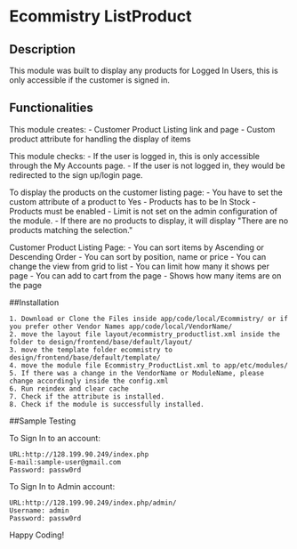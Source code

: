 # Ecommistry ListProduct

## Description
This module was built to display any products for Logged In Users, this is only accessible if the customer is signed in.

## Functionalities

This module creates:
	- Customer Product Listing link and page
	- Custom product attribute for handling the display of items

This module checks:
	- If the user is logged in, this is only accessible through the My Accounts page.
	- If the user is not logged in, they would be redirected to the sign up/login page.

To display the products on the customer listing page:
	- You have to set the custom attribute of a product to Yes
	- Products has to be In Stock
	- Products must be enabled
	- Limit is not set on the admin configuration of the module.
	- If there are no products to display, it will display "There are no products matching the selection."

Customer Product Listing Page:
	- You can sort items by Ascending or Descending Order
	- You can sort by position, name or price
	- You can change the view from grid to list
	- You can limit how many it shows per page
	- You can add to cart from the page
	- Shows how many items are on the page

##Installation

	1. Download or Clone the Files inside app/code/local/Ecommistry/ or if you prefer other Vendor Names app/code/local/VendorName/
	2. move the layout file layout/ecommistry_productlist.xml inside the folder to design/frontend/base/default/layout/
	3. move the template folder ecommistry to design/frontend/base/default/template/
	4. move the module file Ecommistry_ProductList.xml to app/etc/modules/
	5. If there was a change in the VendorName or ModuleName, please change accordingly inside the config.xml
	6. Run reindex and clear cache
	7. Check if the attribute is installed.
	8. Check if the module is successfully installed.

##Sample Testing

To Sign In to an account:
	
	URL:http://128.199.90.249/index.php
	E-mail:sample-user@gmail.com
	Password: passw0rd

To Sign In to Admin account:

	URL:http://128.199.90.249/index.php/admin/
	Username: admin
	Password: passw0rd

Happy Coding!




